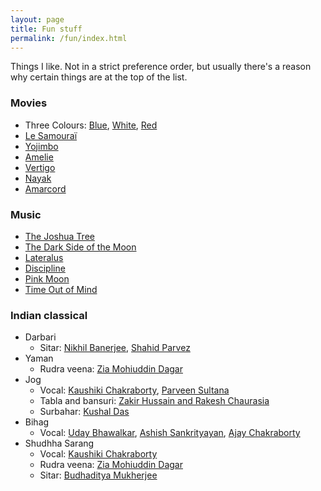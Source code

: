 ```yaml
---
layout: page
title: Fun stuff
permalink: /fun/index.html
---
```


Things I like. Not in a strict preference order, but usually there's a reason why certain things are at the top of the list.

### Movies
* Three Colours: [Blue](https://www.imdb.com/title/tt0108394/), [White](https://www.imdb.com/title/tt0111507/), [Red](https://www.imdb.com/title/tt0111495/)
* [Le Samouraï](https://www.imdb.com/title/tt0062229/)
* [Yojimbo](https://www.imdb.com/title/tt0055630/)
* [Amelie](https://www.imdb.com/title/tt0211915/)
* [Vertigo](https://www.imdb.com/title/tt0052357/)
* [Nayak](https://www.imdb.com/title/tt0060742/)
* [Amarcord](https://www.imdb.com/title/tt0071129/)

### Music
* [The Joshua Tree](https://en.wikipedia.org/wiki/The_Joshua_Tree)
* [The Dark Side of the Moon](https://en.wikipedia.org/wiki/The_Dark_Side_of_the_Moon)
* [Lateralus](https://en.wikipedia.org/wiki/Lateralus)
* [Discipline](https://en.wikipedia.org/wiki/Discipline_(King_Crimson_album))
* [Pink Moon](https://en.wikipedia.org/wiki/Pink_Moon)
* [Time Out of Mind](https://en.wikipedia.org/wiki/Time_Out_of_Mind_(album))

### Indian classical
* Darbari
	* Sitar: [Nikhil Banerjee](https://www.youtube.com/watch?v=EUiDVRfYwmQ), [Shahid Parvez](https://www.youtube.com/watch?v=cb6kvPdQPSY)
* Yaman
	* Rudra veena: [Zia Mohiuddin Dagar](https://www.youtube.com/watch?v=q5trNs7M3MU)
* Jog
	* Vocal: [Kaushiki Chakraborty](https://www.youtube.com/watch?v=jkNlOUF6OLE), [Parveen Sultana](https://www.youtube.com/watch?v=B0rPw5JQs3I)
	* Tabla and bansuri: [Zakir Hussain and Rakesh Chaurasia](https://www.youtube.com/watch?v=O2K0ptoYpuc) 
	* Surbahar: [Kushal Das](https://www.youtube.com/watch?v=SK3FmfOeJ4w)
* Bihag
	* Vocal: [Uday Bhawalkar](https://www.youtube.com/watch?v=0PljerNT1iU), [Ashish Sankrityayan](https://www.youtube.com/watch?v=E4l_J877tdk), [Ajay Chakraborty](https://www.youtube.com/watch?v=wlo7Lpdcn2w)
* Shudhha Sarang  
	* Vocal: [Kaushiki Chakraborty](https://www.youtube.com/watch?v=PzCZomuHVVQ)
	* Rudra veena: [Zia Mohiuddin Dagar](https://www.youtube.com/watch?v=9QiJ1E6UpEs)
	* Sitar: [Budhaditya Mukherjee](https://www.youtube.com/watch?v=PpoLmkkkHdM)